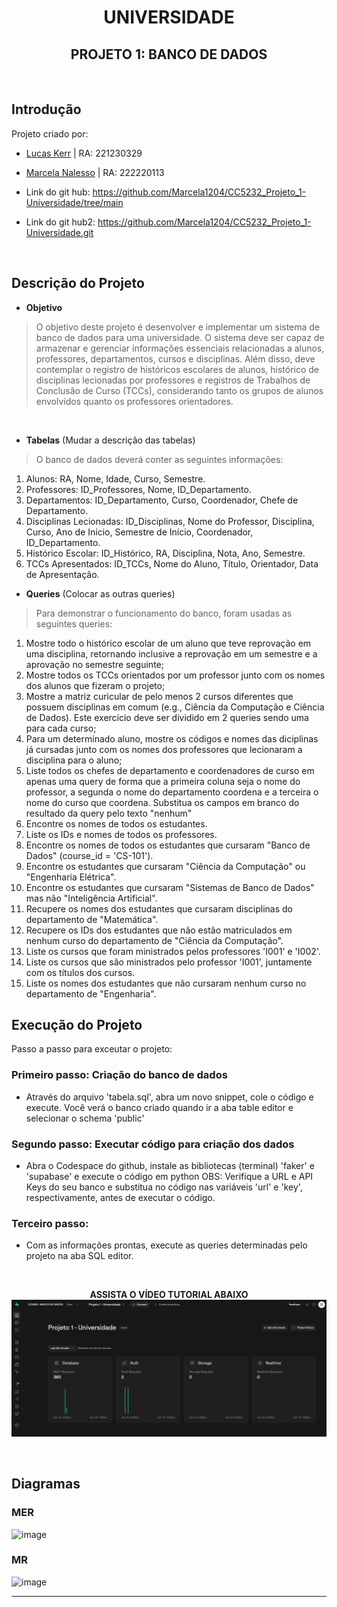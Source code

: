 <div align="center">
  
# UNIVERSIDADE
## PROJETO 1: BANCO DE DADOS

</div>
<br>

## Introdução
Projeto criado por:
* [Lucas Kerr](https://github.com/Adelgrin) | RA: 221230329
* [Marcela Nalesso](https://github.com/Marcela1204) | RA: 222220113

* Link do git hub: https://github.com/Marcela1204/CC5232_Projeto_1-Universidade/tree/main
* Link do git hub2: https://github.com/Marcela1204/CC5232_Projeto_1-Universidade.git
<br>

## Descrição do Projeto
- **Objetivo**   
> O objetivo deste projeto é desenvolver e implementar um sistema de banco de dados para uma universidade. O sistema deve ser capaz de armazenar e gerenciar informações essenciais relacionadas a alunos, professores, departamentos, cursos e disciplinas. Além disso, deve contemplar o registro de históricos escolares de alunos, histórico de disciplinas lecionadas por professores e registros de Trabalhos de Conclusão de Curso (TCCs), considerando tanto os grupos de alunos envolvidos quanto os professores orientadores.
<br>

- **Tabelas** (Mudar a descrição das tabelas)   
> O banco de dados deverá conter as seguintes informações:   
1. Alunos: RA, Nome, Idade, Curso, Semestre.   
2. Professores: ID_Professores, Nome, ID_Departamento.   
3. Departamentos: ID_Departamento, Curso, Coordenador, Chefe de Departamento.     
4. Disciplinas Lecionadas: ID_Disciplinas, Nome do Professor, Disciplina, Curso, Ano de Início, Semestre de Início, Coordenador, ID_Departamento.   
5. Histórico Escolar: ID_Histórico, RA, Disciplina, Nota, Ano, Semestre.   
6. TCCs Apresentados: ID_TCCs, Nome do Aluno, Título, Orientador, Data de Apresentação.

- **Queries** (Colocar as outras queries)
> Para demonstrar o funcionamento do banco, foram usadas as seguintes queries:   
1. Mostre todo o histórico escolar de um aluno que teve reprovação em uma disciplina, retornando inclusive a reprovação em um semestre e a aprovação no semestre seguinte;   
2. Mostre todos os TCCs orientados por um professor junto com os nomes dos alunos que fizeram o projeto;    
3. Mostre a matriz curicular de pelo menos 2 cursos diferentes que possuem disciplinas em comum (e.g., Ciência da Computação e Ciência de Dados). Este exercício deve ser dividido em 2 queries sendo uma para cada curso;    
4. Para um determinado aluno, mostre os códigos e nomes das diciplinas já cursadas junto com os nomes dos professores que lecionaram a disciplina para o aluno;    
5. Liste todos os chefes de departamento e coordenadores de curso em apenas uma query de forma que a primeira coluna seja o nome do professor, a segunda o nome do departamento coordena e a terceira o nome do curso que coordena. Substitua os campos em branco do resultado da query pelo texto "nenhum"
6. Encontre os nomes de todos os estudantes.
7. Liste os IDs e nomes de todos os professores.
8. Encontre os nomes de todos os estudantes que cursaram "Banco de Dados" (course_id = 'CS-101').
9. Encontre os estudantes que cursaram "Ciência da Computação" ou "Engenharia Elétrica".
10. Encontre os estudantes que cursaram "Sistemas de Banco de Dados" mas não "Inteligência Artificial".
11. Recupere os nomes dos estudantes que cursaram disciplinas do departamento de "Matemática".
12. Recupere os IDs dos estudantes que não estão matriculados em nenhum curso do departamento de "Ciência da Computação".
13. Liste os cursos que foram ministrados pelos professores 'I001' e 'I002'.
14. Liste os cursos que são ministrados pelo professor 'I001', juntamente com os títulos dos cursos.
15. Liste os nomes dos estudantes que não cursaram nenhum curso no departamento de "Engenharia".

## Execução do Projeto
Passo a passo para exceutar o projeto: 

### Primeiro passo: Criação do banco de dados
- Através do arquivo 'tabela.sql', abra um novo snippet, cole o código e execute. Você verá o banco criado quando ir a aba table editor e selecionar o schema 'public'

### Segundo passo: Executar código para criação dos dados
- Abra o Codespace do github, instale as bibliotecas (terminal) 'faker' e 'supabase' e execute o código em python
  OBS: Verifique a URL e API Keys do seu banco e substitua no código nas variáveis 'url' e 'key', respectivamente, antes de executar o código.

### Terceiro passo: 
- Com as informações prontas, execute as queries determinadas pelo projeto na aba SQL editor.
<br>
<div align="center">
  
**ASSISTA O VÍDEO TUTORIAL ABAIXO**
[![Assista no YouTube](imagens/thumb.png)](https://youtu.be/hOJ7W5qYVvk)


</div>
<br>

## Diagramas

### MER
![image](https://github.com/user-attachments/assets/79814377-ae70-4a06-8f1f-0b27e075498a)


### MR
![image](https://github.com/user-attachments/assets/fcb057b9-94e8-42e0-b7e7-6eb8d48ffdbc)



***

